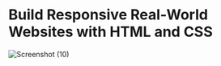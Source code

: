 # Build Responsive Real-World Websites with HTML and CSS
![Screenshot (10)](https://user-images.githubusercontent.com/104742461/188195667-2a5bbdba-c4cc-4b9e-9bf2-dcc8030ee782.png)
